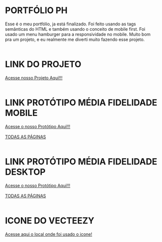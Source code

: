 # PORTFÓLIO PH
Esse é o meu portfólio, ja está finalizado. Foi feito usando as tags semânticas do HTML e também usando o conceito de mobile first. Foi usado um menu hamburger para a responsividade no mobile. Muito bom pra um projeto, e eu realmente me diverti muito fazendo esse projeto.<br></br>

# LINK DO PROJETO
[Acesse nosso Projeto Aqui!!!](https://paulo19961944.github.io/Portfolio-PH/)<br></br>

# LINK PROTÓTIPO MÉDIA FIDELIDADE MOBILE
[Acesse o nosso Protótipo Aqui!!!](https://www.figma.com/proto/9ApbeXjKCtFxoNcNDCEyEY/Portif%C3%B3lio?node-id=5-17&t=r7dOWTmB4ZacOFmN-1&scaling=scale-down&page-id=0%3A1&starting-point-node-id=5%3A17)<br></br>
[TODAS AS PÁGINAS](https://www.figma.com/design/9ApbeXjKCtFxoNcNDCEyEY/Portif%C3%B3lio?node-id=0%3A1&t=4e1GXJzCSQHo8ch5-1)<br></br>

# LINK PROTÓTIPO MÉDIA FIDELIDADE DESKTOP
[Acesse o nosso Protótipo Aqui!!!](https://www.figma.com/proto/9ApbeXjKCtFxoNcNDCEyEY/Portif%C3%B3lio?node-id=60-3&t=uzkPaCJdHJ9alpg2-1&scaling=min-zoom&page-id=60%3A2&starting-point-node-id=60%3A3)<br></br>
[TODAS AS PÁGINAS](https://www.figma.com/design/9ApbeXjKCtFxoNcNDCEyEY/Portif%C3%B3lio?node-id=60%3A3&t=4e1GXJzCSQHo8ch5-1)<br></br>

# ICONE DO VECTEEZY
[Acesse aqui o local onde foi usado o icone!](https://pt.vecteezy.com/)
